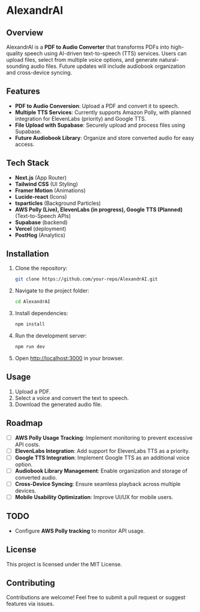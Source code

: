 # AlexandrAI

## Overview
AlexandrAI is a **PDF to Audio Converter** that transforms PDFs into high-quality speech using AI-driven text-to-speech (TTS) services. Users can upload files, select from multiple voice options, and generate natural-sounding audio files. Future updates will include audiobook organization and cross-device syncing.

## Features
- **PDF to Audio Conversion**: Upload a PDF and convert it to speech.
- **Multiple TTS Services**: Currently supports Amazon Polly, with planned integration for ElevenLabs (priority) and Google TTS.
- **File Upload with Supabase**: Securely upload and process files using Supabase.
- **Future Audiobook Library**: Organize and store converted audio for easy access.

## Tech Stack
- **Next.js** (App Router)
- **Tailwind CSS** (UI Styling)
- **Framer Motion** (Animations)
- **Lucide-react** (Icons)
- **tsparticles** (Background Particles)
- **AWS Polly (Live), ElevenLabs (in progress), Google TTS (Planned)** (Text-to-Speech APIs)
- **Supabase** (backend)
- **Vercel** (deployment)
- **PostHog** (Analytics)

## Installation
1. Clone the repository:
   ```bash
   git clone https://github.com/your-repo/AlexandrAI.git
   ```
2. Navigate to the project folder:
   ```bash
   cd AlexandrAI
   ```
3. Install dependencies:
   ```bash
   npm install
   ```
4. Run the development server:
   ```bash
   npm run dev
   ```
5. Open [http://localhost:3000](http://localhost:3000) in your browser.

## Usage
1. Upload a PDF.
2. Select a voice and convert the text to speech.
3. Download the generated audio file.

## Roadmap
- [ ] **AWS Polly Usage Tracking**: Implement monitoring to prevent excessive API costs.
- [ ] **ElevenLabs Integration**: Add support for ElevenLabs TTS as a priority.
- [ ] **Google TTS Integration**: Implement Google TTS as an additional voice option.
- [ ] **Audiobook Library Management**: Enable organization and storage of converted audio.
- [ ] **Cross-Device Syncing**: Ensure seamless playback across multiple devices.
- [ ] **Mobile Usability Optimization**: Improve UI/UX for mobile users.

## TODO
- Configure **AWS Polly tracking** to monitor API usage.

## License
This project is licensed under the MIT License.

## Contributing
Contributions are welcome! Feel free to submit a pull request or suggest features via issues.


